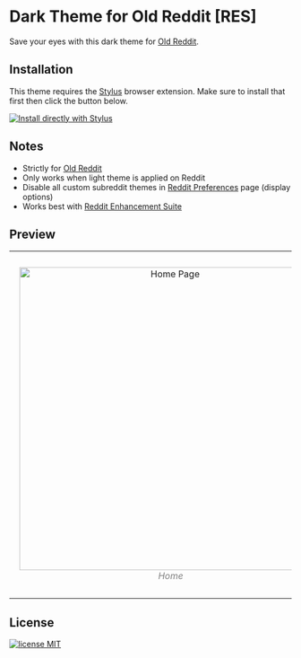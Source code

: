 # Dark Theme for Old Reddit [RES]
Save your eyes with this dark theme for [Old Reddit](https://old.reddit.com). 

## Installation
This theme requires the [Stylus](https://add0n.com/stylus.html) browser extension. Make sure to install that first then click the button below.

[![Install directly with Stylus](https://img.shields.io/badge/Install%20directly%20with-Stylus-%23b190fc?style=plastic&logo=css3)](https://github.com/Rejdesu/darkReddit/raw/main/main.user.css)

## Notes

- Strictly for [Old Reddit](https://old.reddit.com)
- Only works when light theme is applied on Reddit
- Disable all custom subreddit themes in [Reddit Preferences](https://www.reddit.com/prefs/) page (display options)
- Works best with [Reddit Enhancement Suite](https://redditenhancementsuite.com/)

## Preview

<table><tr>
<td> 
  <p align="center" style="padding: 10px">
    <img alt="Home Page" src="https://raw.githubusercontent.com/Rejdesu/darkReddit/main/imgs/preview1.png" width="540">
    <br>
    <em style="color: grey">Home</em>
  </p> 
</td>
<td> 
  <p align="center" style="padding: 10px">
    <img alt="Comments Page" src="https://raw.githubusercontent.com/Rejdesu/darkReddit/main/imgs/preview2.png" width="540">
    <br>
    <em style="color: grey">Comments</em>
  </p> 
</td>
</tr></table>

## License
[![license MIT](https://img.shields.io/github/license/Rejdesu/darkReddit)](https://github.com/Rejdesu/darkReddit/blob/main/LICENSE)
